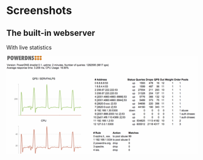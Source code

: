 # Screenshots
## The built-in webserver
With live statistics

![dnsdist webserver](img/powerdns-dnsdist-live.gif)

